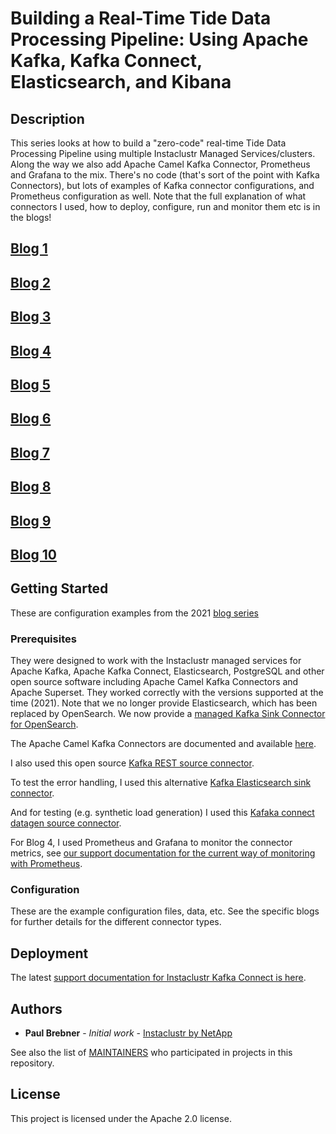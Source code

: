# Building a Real-Time Tide Data Processing Pipeline: Using Apache Kafka, Kafka Connect, Elasticsearch, and Kibana

## Description

This series looks at how to build a "zero-code" real-time Tide Data Processing Pipeline using multiple Instaclustr Managed Services/clusters.
Along the way we also add Apache Camel Kafka Connector, Prometheus and Grafana to the mix. There's no code (that's sort of the point with Kafka Connectors), but lots of examples of Kafka connector configurations, and Prometheus configuration as well.
Note that the full explanation of what connectors I used, how to deploy, configure, run and monitor them etc is in the blogs!

## [Blog 1](https://www.instaclustr.com/data-processing-pipeline/)

## [Blog 2](https://www.instaclustr.com/data-processing-pipeline-part-2/)

## [Blog 3](https://www.instaclustr.com/blog/getting-to-know-apache-camel-kafka-connectors/)

## [Blog 4](https://www.instaclustr.com/blog/monitoring-kafka-connect-pipeline-metrics-with-prometheus-pipeline-series-part-4/)

## [Blog 5](https://www.instaclustr.com/blog/scaling-kafka-connect-streaming-data-processing-pipeline-series-part-5/)

## [Blog 6](https://www.instaclustr.com/blog/kafka-postgres-connector-pipeline-series-part-6/)

## [Blog 7](https://www.instaclustr.com/blog/apache-superset-pipeline-series-part-7/)

## [Blog 8](https://www.instaclustr.com/blog/kafka-connect-elasticsearch-pipeline-series-part-8/)

## [Blog 9](https://www.instaclustr.com/blog/postgresql-pipeline-series-part-9/)

## [Blog 10](https://www.instaclustr.com/blog/kafka-connect-pipelines-conclusion-pipeline-series-part-10/)

## Getting Started

These are configuration examples from the 2021 [blog series](https://www.instaclustr.com/blog/data-processing-pipeline/)


### Prerequisites

They were designed to work with the Instaclustr managed services for Apache Kafka, Apache Kafka Connect, Elasticsearch, PostgreSQL and other open source software including Apache Camel Kafka Connectors and Apache Superset.
They worked correctly with the versions supported at the time (2021). Note that we no longer provide Elasticsearch, which has been replaced by OpenSearch. We now provide a [managed Kafka Sink Connector for OpenSearch](https://www.instaclustr.com/support/documentation/kafka-connect/bundled-kafka-connect-plugins/opensearch-sink-connector/).

The Apache Camel Kafka Connectors are documented and available [here](https://camel.apache.org/camel-kafka-connector/next/user-guide/index.html).

I also used this open source [Kafka REST source connector](https://github.com/llofberg/kafka-connect-rest).

To test the error handling, I used this alternative [Kafka Elasticsearch sink connector](https://github.com/confluentinc/kafka-connect-elasticsearch). 

And for testing (e.g. synthetic load generation) I used this [Kafaka connect datagen source connector](https://github.com/confluentinc/kafka-connect-datagen). 

For Blog 4, I used Prometheus and Grafana to monitor the connector metrics, see [our support documentation for the current way of monitoring with Prometheus](https://www.instaclustr.com/support/api-integrations/integrations/instaclustr-monitoring-with-prometheus/).

### Configuration

These are the example configuration files, data, etc.  See the specific blogs for further details for the different connector types.

## Deployment

The latest [support documentation for Instaclustr Kafka Connect is here](https://www.instaclustr.com/support/documentation/kafka-connect/). 

## Authors

* **Paul Brebner** - *Initial work* - [Instaclustr by NetApp](https://github.com/Instaclustr)

See also the list of [MAINTAINERS]( https://github.com/instaclustr/code-samples/blob/main/Maintainer.md) who participated in projects in this repository.

## License


This project is licensed under the Apache 2.0 license.



